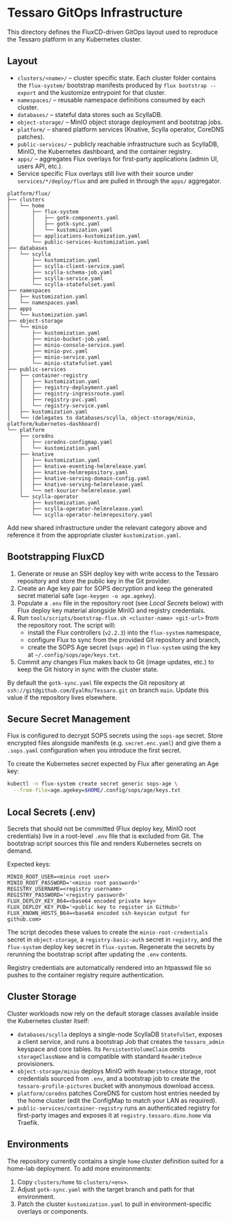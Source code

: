 # Tessaro GitOps Infrastructure

This directory defines the FluxCD-driven GitOps layout used to reproduce the Tessaro platform in any Kubernetes cluster.

## Layout

- `clusters/<name>/` – cluster specific state. Each cluster folder contains the `flux-system/` bootstrap manifests produced by `flux bootstrap --export` and the kustomize entrypoint for that cluster.
- `namespaces/` – reusable namespace definitions consumed by each cluster.
- `databases/` – stateful data stores such as ScyllaDB.
- `object-storage/` – MinIO object storage deployment and bootstrap jobs.
- `platform/` – shared platform services (Knative, Scylla operator, CoreDNS patches).
- `public-services/` – publicly reachable infrastructure such as ScyllaDB, MinIO, the Kubernetes dashboard, and the container registry.
- `apps/` – aggregates Flux overlays for first-party applications (admin UI, users API, etc.).
- Service specific Flux overlays still live with their source under `services/*/deploy/flux` and are pulled in through the `apps/` aggregator.

```
platform/flux/
├── clusters
│   └── home
│       ├── flux-system
│       │   ├── gotk-components.yaml
│       │   ├── gotk-sync.yaml
│       │   └── kustomization.yaml
│       ├── applications-kustomization.yaml
│       └── public-services-kustomization.yaml
├── databases
│   └── scylla
│       ├── kustomization.yaml
│       ├── scylla-client-service.yaml
│       ├── scylla-schema-job.yaml
│       ├── scylla-service.yaml
│       └── scylla-statefulset.yaml
├── namespaces
│   ├── kustomization.yaml
│   └── namespaces.yaml
├── apps
│   └── kustomization.yaml
├── object-storage
│   └── minio
│       ├── kustomization.yaml
│       ├── minio-bucket-job.yaml
│       ├── minio-console-service.yaml
│       ├── minio-pvc.yaml
│       ├── minio-service.yaml
│       └── minio-statefulset.yaml
├── public-services
│   ├── container-registry
│   │   ├── kustomization.yaml
│   │   ├── registry-deployment.yaml
│   │   ├── registry-ingressroute.yaml
│   │   ├── registry-pvc.yaml
│   │   └── registry-service.yaml
│   ├── kustomization.yaml
│   └── (delegates to databases/scylla, object-storage/minio, platform/kubernetes-dashboard)
└── platform
    ├── coredns
    │   ├── coredns-configmap.yaml
    │   └── kustomization.yaml
    ├── knative
    │   ├── kustomization.yaml
    │   ├── knative-eventing-helmrelease.yaml
    │   ├── knative-helmrepository.yaml
    │   ├── knative-serving-domain-config.yaml
    │   ├── knative-serving-helmrelease.yaml
    │   └── net-kourier-helmrelease.yaml
    └── scylla-operator
        ├── kustomization.yaml
        ├── scylla-operator-helmrelease.yaml
        └── scylla-operator-helmrepository.yaml
```

Add new shared infrastructure under the relevant category above and reference it from the appropriate cluster `kustomization.yaml`.

## Bootstrapping FluxCD

1. Generate or reuse an SSH deploy key with write access to the Tessaro repository and store the public key in the Git provider.
2. Create an Age key pair for SOPS decryption and keep the generated secret material safe (`age-keygen -o age.agekey`).
3. Populate a `.env` file in the repository root (see *Local Secrets* below) with Flux deploy key material alongside MinIO and registry credentials.
4. Run `tools/scripts/bootstrap-flux.sh <cluster-name> <git-url>` from the repository root. The script will:
    - install the Flux controllers (`v2.2.3`) into the `flux-system` namespace,
    - configure Flux to sync from the provided Git repository and branch,
    - create the SOPS Age secret (`sops-age`) in `flux-system` using the key at `~/.config/sops/age/keys.txt`.
5. Commit any changes Flux makes back to Git (image updates, etc.) to keep the Git history in sync with the cluster state.

By default the `gotk-sync.yaml` file expects the Git repository at `ssh://git@github.com/EyalRo/Tessaro.git` on branch `main`. Update this value if the repository lives elsewhere.

## Secure Secret Management

Flux is configured to decrypt SOPS secrets using the `sops-age` secret. Store encrypted files alongside manifests (e.g. `secret.enc.yaml`) and give them a `.sops.yaml` configuration when you introduce the first secret.

To create the Kubernetes secret expected by Flux after generating an Age key:

```bash
kubectl -n flux-system create secret generic sops-age \
  --from-file=age.agekey=$HOME/.config/sops/age/keys.txt
```

## Local Secrets (.env)

Secrets that should not be committed (Flux deploy key, MinIO root credentials) live in a root-level `.env` file that is excluded from Git. The bootstrap script sources this file and renders Kubernetes secrets on demand.

Expected keys:

```
MINIO_ROOT_USER=<minio root user>
MINIO_ROOT_PASSWORD='<minio root password>'
REGISTRY_USERNAME=<registry username>
REGISTRY_PASSWORD='<registry password>'
FLUX_DEPLOY_KEY_B64=<base64 encoded private key>
FLUX_DEPLOY_KEY_PUB='<public key to register in GitHub>'
FLUX_KNOWN_HOSTS_B64=<base64 encoded ssh-keyscan output for github.com>
```

The script decodes these values to create the `minio-root-credentials` secret in `object-storage`, a `registry-basic-auth` secret in `registry`, and the `flux-system` deploy key secret in `flux-system`. Regenerate the secrets by rerunning the bootstrap script after updating the `.env` contents.

Registry credentials are automatically rendered into an htpasswd file so pushes to the container registry require authentication.

## Cluster Storage

Cluster workloads now rely on the default storage classes available inside the Kubernetes cluster itself:

- `databases/scylla` deploys a single-node ScyllaDB `StatefulSet`, exposes a client service, and runs a bootstrap Job that creates the `tessaro_admin` keyspace and core tables. Its `PersistentVolumeClaim` omits `storageClassName` and is compatible with standard `ReadWriteOnce` provisioners.
- `object-storage/minio` deploys MinIO with `ReadWriteOnce` storage, root credentials sourced from `.env`, and a bootstrap job to create the `tessaro-profile-pictures` bucket with anonymous download access.
- `platform/coredns` patches CoreDNS for custom host entries needed by the home cluster (edit the ConfigMap to match your LAN as required).
- `public-services/container-registry` runs an authenticated registry for first-party images and exposes it at `registry.tessaro.dino.home` via Traefik.

## Environments

The repository currently contains a single `home` cluster definition suited for a home-lab deployment. To add more environments:

1. Copy `clusters/home` to `clusters/<env>`.
2. Adjust `gotk-sync.yaml` with the target branch and path for that environment.
3. Patch the cluster `kustomization.yaml` to pull in environment-specific overlays or components.
